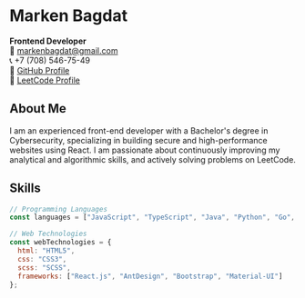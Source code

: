 # Marken Bagdat

**Frontend Developer**  
📧 [markenbagdat@gmail.com](mailto:markenbagdat@gmail.com)  
📞 +7 (708) 546-75-49  
🔗 [GitHub Profile](https://github.com/MarkennBagdat)  
🔗 [LeetCode Profile](https://leetcode.com/markenbagdat)  

## About Me
I am an experienced front-end developer with a Bachelor's degree in Cybersecurity, specializing in building secure and high-performance websites using React. I am passionate about continuously improving my analytical and algorithmic skills, and actively solving problems on LeetCode.

## Skills
```javascript
// Programming Languages
const languages = ["JavaScript", "TypeScript", "Java", "Python", "Go", "C++"];

// Web Technologies
const webTechnologies = {
  html: "HTML5",
  css: "CSS3",
  scss: "SCSS",
  frameworks: ["React.js", "AntDesign", "Bootstrap", "Material-UI"]
};
